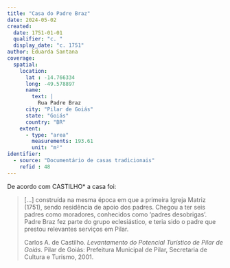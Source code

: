 ```yaml
---
title: "Casa do Padre Braz"
date: 2024-05-02
created:
  date: 1751-01-01
  qualifier: "c. "
  display_date: "c. 1751"
author: Eduarda Santana
coverage:
  spatial:
    location:
      lat : -14.766334
      long: -49.578897
      name:
        text: |
          Rua Padre Braz
      city: "Pilar de Goiás"
      state: "Goiás"
      country: "BR"
    extent:
      - type: "area"
        measurements: 193.61
        unit: "m²"
identifier:
  - source: "Documentário de casas tradicionais"
    refid : 48
---
```


De acordo com CASTILHO* a casa foi:

> [...] construída na mesma época em que a primeira Igreja Matriz
> (1751), sendo residência de apoio dos padres. Chegou a ter seis padres
> como moradores, conhecidos como ‘padres desobrigas’. Padre Braz fez
> parte do grupo eclesiástico, e teria sido o padre que prestou
> relevantes serviços em Pilar.
> 
> Carlos A. de Castilho. <cite>Levantamento do Potencial Turístico de
> Pilar de Goiás</cite>. Pilar de Goiás: Prefeitura Municipal de Pilar,
> Secretaria de Cultura e Turismo, 2001.
